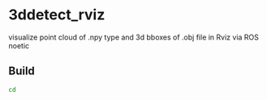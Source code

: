 # 3ddetect_rviz
visualize point cloud of .npy type and 3d bboxes of .obj file in Rviz via ROS noetic
## Build
```bash
cd 
```